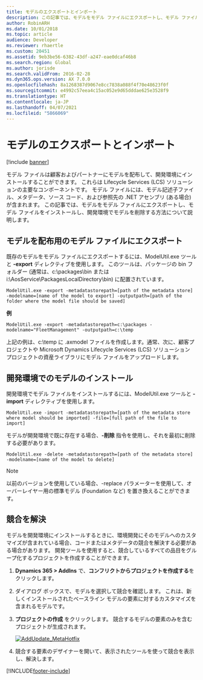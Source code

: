 ```yaml
---
title: モデルのエクスポートとインポート
description: この記事では、モデルをモデル ファイルにエクスポートし、モデル ファイルをインストールし、開発環境でモデルを削除する方法について説明します。
author: RobinARH
ms.date: 10/01/2018
ms.topic: article
audience: Developer
ms.reviewer: rhaertle
ms.custom: 20451
ms.assetid: 9eb3be56-6382-43df-a247-eae0dcaf46b8
ms.search.region: Global
ms.author: jorisde
ms.search.validFrom: 2016-02-28
ms.dyn365.ops.version: AX 7.0.0
ms.openlocfilehash: 8a1268387d9067e8cc7838a088f4f70e48623f0f
ms.sourcegitcommit: e4992c57eea4c15ac052e9d65dddae625e3528f9
ms.translationtype: HT
ms.contentlocale: ja-JP
ms.lasthandoff: 04/07/2021
ms.locfileid: "5866069"
---
```

# <a name="export-and-import-models"></a>モデルのエクスポートとインポート

[!include [banner](../includes/banner.md)]

モデル ファイルは顧客およびパートナーにモデルを配布して、開発環境にインストールすることができます。 これらは Lifecycle Services (LCS) ソリューションの主要なコンポーネントです。 モデル ファイルには、モデル記述子ファイル、メタデータ、ソース コード、および参照先の .NET アセンブリ (ある場合) が含まれます。 この記事では、モデルをモデル ファイルにエクスポートし、モデル ファイルをインストールし、開発環境でモデルを削除する方法について説明します。


<a name="export-a-model-into-a-model-file-for-distribution"></a>モデルを配布用のモデル ファイルにエクスポート
-------------------------------------------------

既存のモデルをモデル ファイルにエクスポートするには、ModelUtil.exe ツールと **-export** ディレクティブを使用します。 このツールは、パッケージの bin フォルダー (通常は、c:\\packages\\bin または i:\\AosService\\PackagesLocalDirectory\\bin) に配置されています。

```Console
ModelUtil.exe -export -metadatastorepath=[path of the metadata store] -modelname=[name of the model to export] -outputpath=[path of the folder where the model file should be saved]
```

**例**

```Console
ModelUtil.exe -export -metadatastorepath=c:\packages -modelname="FleetManagement" -outputpath=c:\temp
```

上記の例は、c:\\temp に .axmodel ファイルを作成します。通常、次に、顧客プロジェクトや Microsoft Dynamics Lifecycle Services (LCS) ソリューション プロジェクトの資産ライブラリにモデル ファイルをアップロードします。

## <a name="install-a-model-in-a-development-environment"></a>開発環境でのモデルのインストール
開発環境でモデル ファイルをインストールするには、ModelUtil.exe ツールと **-import** ディレクティブを使用します。

```Console
ModelUtil.exe -import -metadatastorepath=[path of the metadata store where model should be imported] -file=[full path of the file to import]
```

モデルが開発環境で既に存在する場合、**-削除** 指令を使用し、それを最初に削除する必要があります。

```Console
ModelUtil.exe -delete -metadatastorepath=[path of the metadata store] -modelname=[name of the model to delete]
```
    
> [!NOTE]
> 以前のバージョンを使用している場合、-replace パラメーターを使用して、オーバーレイヤー用の標準モデル (Foundation など) を置き換えることができます。    

## <a name="resolve-conflicts"></a>競合を解決
モデルを開発環境にインストールするときに、環境開発にそのモデルへのカスタマイズが含まれている場合、コードまたはメタデータの競合を解決する必要がある場合があります。 開発ツールを使用すると、競合しているすべての品目をグループ化するプロジェクトを作成することができます。

1. <strong>Dynamics 365 &gt; AddIns</strong> で、<strong>コンフリクトからプロジェクトを作成する</strong>をクリックします。
2. ダイアログ ボックスで、モデルを選択して競合を確認します。 これは、新しくインストールされたベースライン モデルの要素に対するカスタマイズを含まれるモデルです。
3. **プロジェクトの作成** をクリックします。 競合するモデルの要素のみを含むプロジェクトが生成されます。 

    [![AddUpdate\_MetaHotfix](./media/addupdate_metahotfix.png)](./media/addupdate_metahotfix.png)

4. 競合する要素のデザイナーを開いて、表示されたツールを使って競合を表示し、解決します。 


[!INCLUDE[footer-include](../../../includes/footer-banner.md)]